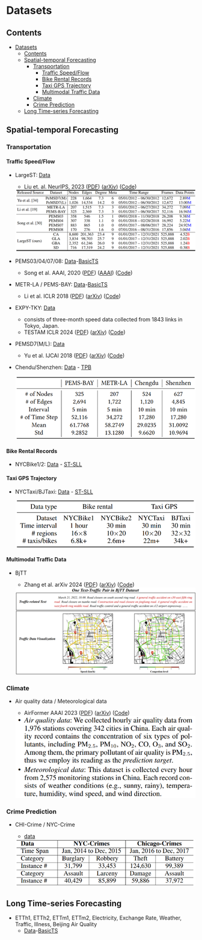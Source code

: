 # Datasets

## Contents
- [Datasets](#datasets)
  - [Contents](#contents)
  - [Spatial-temporal Forecasting](#spatial-temporal-forecasting)
    - [Transportation](#transportation)
      - [Traffic Speed/Flow](#traffic-speedflow)
      - [Bike Rental Records](#bike-rental-records)
      - [Taxi GPS Trajectory](#taxi-gps-trajectory)
      - [Multimodal Traffic Data](#multimodal-traffic-data)
    - [Climate](#climate)
    - [Crime Prediction](#crime-prediction)
  - [Long Time-series Forecasting](#long-time-series-forecasting)

## Spatial-temporal Forecasting

### Transportation

#### Traffic Speed/Flow

- LargeST: [Data](https://www.kaggle.com/datasets/liuxu77/largest)
    - Liu et. al. NeurIPS, 2023 ([PDF](https://arxiv.org/pdf/2306.08259.pdf)) ([arXiv](https://arxiv.org/abs/2306.08259)) ([Code](https://github.com/liuxu77/LargeST))
  
    <div style="text-align: center;">
        <img src="figures/largest.png" alt="Traffic speed/flow datasets">
    </div>

- PEMS03/04/07/08: [Data](https://drive.google.com/drive/folders/14EJVODCU48fGK0FkyeVom_9lETh80Yjp)-[BasicTS](https://github.com/zezhishao/BasicTS)
    - Song et al. AAAI, 2020 ([PDF](https://ojs.aaai.org/index.php/AAAI/article/view/5438/5294)) ([AAAI](https://ojs.aaai.org/index.php/AAAI/article/view/5438)) ([Code](https://github.com/Davidham3/STSGCN))

- METR-LA / PEMS-BAY: [Data](https://drive.google.com/drive/folders/14EJVODCU48fGK0FkyeVom_9lETh80Yjp)-[BasicTS](https://github.com/zezhishao/BasicTS)
    - Li et al. ICLR 2018 ([PDF](https://arxiv.org/pdf/1707.01926.pdf)) ([arXiv](https://arxiv.org/abs/1707.01926)) ([Code](https://github.com/liyaguang/DCRNN))

- EXPY-TKY: [Data](https://github.com/deepkashiwa20/MegaCRN)
    - consists of three-month speed data collected from 1843 links in Tokyo, Japan.
    - TESTAM ICLR 2024 ([PDF](https://openreview.net/pdf?id=N0nTk5BSvO)) ([arXiv](https://openreview.net/forum?id=N0nTk5BSvO)) ([Code](https://github.com/HyunWookL/TESTAM))

- PEMSD7(M/L): [Data](https://github.com/VeritasYin/STGCN_IJCAI-18/issues/6)
    - Yu et al. IJCAI 2018 ([PDF](https://arxiv.org/pdf/1709.04875.pdf)) ([arXiv](https://arxiv.org/abs/1709.04875)) ([Code](https://github.com/VeritasYin/STGCN_IJCAI-18))

- Chendu/Shenzhen: [Data](https://drive.google.com/drive/folders/1UrKTgR27YmP9PjJ-FWv4SCDH3zUxtc5R) - [TPB](https://github.com/zhyliu00/TPB)
    <div style="text-align: left;">
        <img src="figures/TPB.png" alt="TPB datasets"  width="500">
    </div>
    

#### Bike Rental Records

- NYCBike1/2: [Data](https://drive.google.com/file/d/1n0y6X8pWNVwHxtFUuY8WsTYZHwBe9GeS/view) - [ST-SLL](https://github.com/Echo-Ji/ST-SSL)


#### Taxi GPS Trajectory

- NYCTaxi/BJTaxi: [Data](https://drive.google.com/file/d/1n0y6X8pWNVwHxtFUuY8WsTYZHwBe9GeS/view) - [ST-SLL](https://github.com/Echo-Ji/ST-SSL)

    <div style="text-align: left;">
        <img src="figures/st-ssl.png" alt="st-ssl datasets"  width="500">
    </div>


#### Multimodal Traffic Data

- BjTT
    - Zhang et al. arXiv 2024 ([PDF](https://arxiv.org/pdf/2403.05029.pdf)) ([arXiv](https://arxiv.org/abs/2403.05029)) ([Code](https://github.com/ChyaZhang/BjTT))

    <div style="text-align: left;">
        <img src="figures/BjTT.png" alt="BjTT datasets">
    </div>

    

### Climate

- Air quality data / Meteorological data
    - AirFormer AAAI 2023 ([PDF](https://arxiv.org/pdf/2211.15979.pdf)) ([arXiv](https://arxiv.org/abs/2211.15979)) ([Code](https://github.com/yoshall/AirFormer))
    
    <div style="text-align: left;">
        <img src="figures/climate.png" alt="climate datasets"  width="500">
    </div>


### Crime Prediction

- CHI-Crime / NYC-Crime
    - [data](https://github.com/akaxlh/ST-SHN)

    <div style="text-align: left;">
        <img src="figures/crimes.png" alt="climate datasets"  width="500">
    </div>
    

## Long Time-series Forecasting

- ETTh1, ETTh2, ETTm1, ETTm2, Electricity, Exchange Rate, Weather, Traffic, Illness, Beijing Air Quality
    - [Data](https://drive.google.com/drive/folders/14EJVODCU48fGK0FkyeVom_9lETh80Yjp)-[BasicTS](https://github.com/zezhishao/BasicTS)